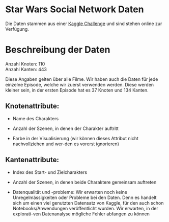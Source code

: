 # Star Wars Social Network Daten

Die Daten stammen aus einer [Kaggle Challenge](https://www.kaggle.com/datasets/ruchi798/star-wars) und sind stehen online zur Verfügung.

# Beschreibung der Daten

Anzahl Knoten: 110   
Anzahl Kanten: 443

Diese Angaben gelten über alle Filme. Wir haben auch die Daten für jede einzelne Episode, welche wir zuerst verwenden werden. Diese werden kleiner sein, in der ersten Episode hat es 37 Knoten und 134 Kanten.

## Knotenattribute:

- Name des Charakters

- Anzahl der Szenen, in denen der Charakter auftritt

- Farbe in der Visualisierung (wir können dieses Attribut nicht nachvollziehen und wer-den es vorerst ignorieren)

## Kantenattribute:

- Index des Start- und Zielcharakters

- Anzahl der Szenen, in denen beide Charaktere gemeinsam auftreten

- Datenqualität und -probleme: Wir erwarten noch keine Unregelmässigkeiten oder Probleme bei den Daten. Denn es handelt sich um einen viel genutzten Datensatz von Kaggle, für den auch schon Notebooks/Anwendungen veröffentlicht wurden. Wir erwarten, in der explorati-ven Datenanalyse mögliche Fehler abfangen zu können
